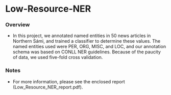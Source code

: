 # Low-Resource-NER

### Overview ###
- In this project, we annotated named entities in 50 news articles in Northern Sámi, and trained a classifier to determine these values. The named entities used were PER, ORG, MISC, and LOC, and our annotation schema was based on CONLL NER guidelines. Because of the paucity of data, we used five-fold cross validation.

### Notes ###
- For more information, please see the enclosed report (Low_Resource_NER_report.pdf).
